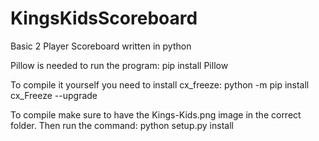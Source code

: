 # KingsKidsScoreboard
Basic 2 Player Scoreboard written in python

Pillow is needed to run the program:
    pip install Pillow

To compile it yourself you need to install cx_freeze:
    python -m pip install cx_Freeze --upgrade
 
To compile  make sure to have the Kings-Kids.png image in the correct folder.
Then run the command:
    python setup.py install
